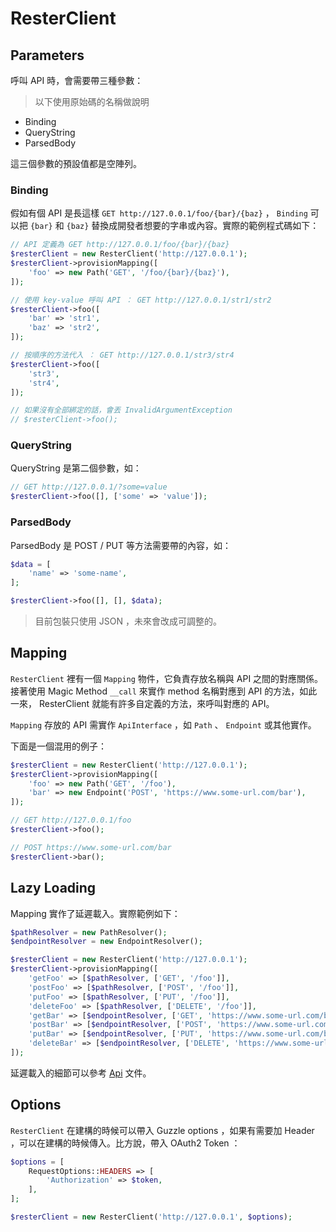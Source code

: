 # ResterClient

## Parameters

呼叫 API 時，會需要帶三種參數：

> 以下使用原始碼的名稱做說明

* Binding
* QueryString
* ParsedBody

這三個參數的預設值都是空陣列。

### Binding

假如有個 API 是長這樣 `GET http://127.0.0.1/foo/{bar}/{baz}` ， `Binding` 可以把 `{bar}` 和 `{baz}` 替換成開發者想要的字串或內容。實際的範例程式碼如下：

```php
// API 定義為 GET http://127.0.0.1/foo/{bar}/{baz}
$resterClient = new ResterClient('http://127.0.0.1');
$resterClient->provisionMapping([
    'foo' => new Path('GET', '/foo/{bar}/{baz}'),
]);

// 使用 key-value 呼叫 API ： GET http://127.0.0.1/str1/str2
$resterClient->foo([
    'bar' => 'str1',
    'baz' => 'str2',
]);

// 按順序的方法代入 ： GET http://127.0.0.1/str3/str4
$resterClient->foo([
    'str3',
    'str4',
]);

// 如果沒有全部綁定的話，會丟 InvalidArgumentException
// $resterClient->foo();
```

### QueryString

QueryString 是第二個參數，如：

```php
// GET http://127.0.0.1/?some=value
$resterClient->foo([], ['some' => 'value']);
```

### ParsedBody

ParsedBody 是 POST / PUT 等方法需要帶的內容，如：

```php
$data = [
    'name' => 'some-name',
];

$resterClient->foo([], [], $data);
```

> 目前包裝只使用 JSON ，未來會改成可調整的。

## Mapping

`ResterClient` 裡有一個 `Mapping` 物件，它負責存放名稱與 API 之間的對應關係。接著使用 Magic Method `__call` 來實作 method 名稱對應到 API 的方法，如此一來， ResterClient 就能有許多自定義的方法，來呼叫對應的 API。

`Mapping` 存放的 API 需實作 `ApiInterface` ，如 `Path` 、 `Endpoint` 或其他實作。

下面是一個混用的例子：

```php
$resterClient = new ResterClient('http://127.0.0.1');
$resterClient->provisionMapping([
    'foo' => new Path('GET', '/foo'),
    'bar' => new Endpoint('POST', 'https://www.some-url.com/bar'),
]);

// GET http://127.0.0.1/foo
$resterClient->foo();

// POST https://www.some-url.com/bar
$resterClient->bar();
```

## Lazy Loading

Mapping 實作了延遲載入。實際範例如下：

```php
$pathResolver = new PathResolver();
$endpointResolver = new EndpointResolver();

$resterClient = new ResterClient('http://127.0.0.1');
$resterClient->provisionMapping([
    'getFoo' => [$pathResolver, ['GET', '/foo']],
    'postFoo' => [$pathResolver, ['POST', '/foo']],
    'putFoo' => [$pathResolver, ['PUT', '/foo']],
    'deleteFoo' => [$pathResolver, ['DELETE', '/foo']],
    'getBar' => [$endpointResolver, ['GET', 'https://www.some-url.com/bar'],
    'postBar' => [$endpointResolver, ['POST', 'https://www.some-url.com/bar'],
    'putBar' => [$endpointResolver, ['PUT', 'https://www.some-url.com/bar'],
    'deleteBar' => [$endpointResolver, ['DELETE', 'https://www.some-url.com/bar'],
]);
```

延遲載入的細節可以參考 [Api](api.md) 文件。

## Options

`ResterClient` 在建構的時候可以帶入 Guzzle options ，如果有需要加 Header ，可以在建構的時候傳入。比方說，帶入 OAuth2 Token ：

```php
$options = [
    RequestOptions::HEADERS => [
        'Authorization' => $token,
    ],
];

$resterClient = new ResterClient('http://127.0.0.1', $options);
```
